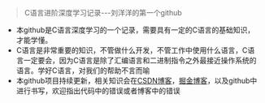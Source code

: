 >  C语言进阶深度学习记录---刘洋洋的第一个github



- 本github是C语言深度学习的一个记录，需要具有一定的C语言的基础知识，才能学懂。
- C语言是非常重要的知识，不管做什么开发，不管工作中使用什么语言，C语言一定要会，因为C语言是除了汇编语言和二进制指令之外最接近操作系统的语言。学好C语言，对我们的帮助不言而喻
- 本github项目持续更新，相关知识会在[CSDN博客](https://blog.csdn.net/qq_37375427/column/info/29144)，[掘金博客](https://juejin.im/user/5c3ca5d36fb9a049cb18fecd)，以及github中进行书写，欢迎指出代码中的错误或者博客中的错误






